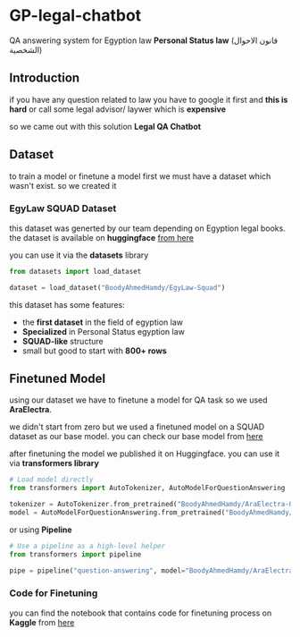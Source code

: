 # GP-legal-chatbot
QA answering system for Egyption law **Personal Status law** (قانون الاحوال الشخصية)

## Introduction
if you have any question related to law you have to google it first and **this is hard** or call some legal advisor/ laywer which is **expensive**

so we came out with this solution **Legal QA Chatbot**

## Dataset
to train a model or finetune a model first we must have a dataset which wasn't exist. so we created it 

### EgyLaw SQUAD Dataset
this dataset was generted by our team depending on Egyption legal books. the dataset is available on **huggingface** [from here](https://huggingface.co/datasets/BoodyAhmedHamdy/EgyLaw-Squad)


you can use it via the **datasets** library

```python
from datasets import load_dataset

dataset = load_dataset("BoodyAhmedHamdy/EgyLaw-Squad")
```

this dataset has some features:
- the **first dataset** in the field of egyption law
- **Specialized** in Personal Status egyption law
- **SQUAD-like** structure 
- small but good to start with **800+ rows**


## Finetuned Model
using our dataset we have to finetune a model for QA task so we used **AraElectra**.

we didn't start from zero but we used a finetuned model on a SQUAD dataset as our base model. you can check our base model from [here](https://huggingface.co/ZeyadAhmed/AraElectra-Arabic-SQuADv2-QA)


after finetuning the model we published it on Huggingface. you can use it via **transformers library**

```python
# Load model directly
from transformers import AutoTokenizer, AutoModelForQuestionAnswering

tokenizer = AutoTokenizer.from_pretrained("BoodyAhmedHamdy/AraElectra-QA-EgyLaw-Squad")
model = AutoModelForQuestionAnswering.from_pretrained("BoodyAhmedHamdy/AraElectra-QA-EgyLaw-Squad")
```

or using **Pipeline**
```python
# Use a pipeline as a high-level helper
from transformers import pipeline

pipe = pipeline("question-answering", model="BoodyAhmedHamdy/AraElectra-QA-EgyLaw-Squad")
```

### Code for Finetuning
you can find the notebook that contains code for finetuning process on **Kaggle** from [here](https://www.kaggle.com/code/boodyahmedhamdy/araelectra-finetuning-huggingface-clone)



